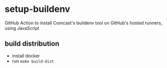 # setup-buildenv
GitHub Action to install Comcast's buildenv tool on GitHub's hosted runners, using JavaScript 

## build distribution
- install docker  
- run `make build-dist`  